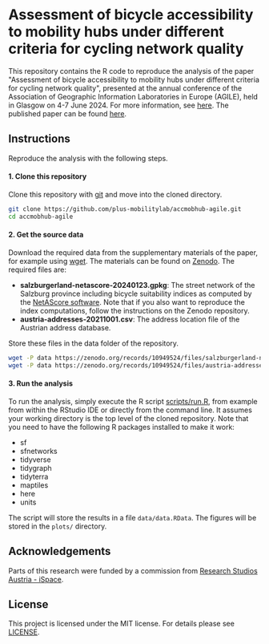 # Assessment of bicycle accessibility to mobility hubs under different criteria for cycling network quality

This repository contains the R code to reproduce the analysis of the paper "Assessment of bicycle accessibility to mobility hubs under different criteria for cycling network quality", presented at the annual conference of the Association of Geographic Information Laboratories in Europe (AGILE), held in Glasgow on 4-7 June 2024. For more information, see [here](https://agile-gi.eu/conference-2024). The published paper can be found [here](https://doi.org/10.5194/agile-giss-5-48-2024).

## Instructions

Reproduce the analysis with the following steps.

#### 1. Clone this repository

Clone this repository with [git](https://git-scm.com/) and move into the cloned directory.

```bash
git clone https://github.com/plus-mobilitylab/accmobhub-agile.git
cd accmobhub-agile
```

#### 2. Get the source data

Download the required data from the supplementary materials of the paper, for example using [wget](https://www.gnu.org/software/wget/). The materials can be found on [Zenodo](https://zenodo.org/doi/10.5281/zenodo.10949523). The required files are:

- **salzburgerland-netascore-20240123.gpkg**: The street network of the Salzburg province including bicycle suitability indices as computed by the [NetAScore software](https://github.com/plus-mobilitylab/netascore). Note that if you also want to reproduce the index computations, follow the instructions on the Zenodo repository.
- **austria-addresses-20211001.csv**: The address location file of the Austrian address database.

Store these files in the data folder of the repository.

```bash
wget -P data https://zenodo.org/records/10949524/files/salzburgerland-netascore-20240123.gpkg?download=1
wget -P data https://zenodo.org/records/10949524/files/austria-addresses-20211001.csv?download=1
```

#### 3. Run the analysis

To run the analysis, simply execute the R script [scripts/run.R](https://github.com/plus-mobilitylab/accmobhub-agile/blob/main/scripts/run.R), from example from within the RStudio IDE or directly from the command line. It assumes your working directory is the top level of the cloned repository. Note that you need to have the following R packages installed to make it work:

- sf
- sfnetworks
- tidyverse
- tidygraph
- tidyterra
- maptiles
- here
- units

The script will store the results in a file `data/data.RData`. The figures will be stored in the `plots/` directory. 

## Acknowledgements

Parts of this research were funded by a commission from [Research Studios Austria - iSpace](https://ispace.maps.arcgis.com/home/index.html).

## License

This project is licensed under the MIT license. For details please see [LICENSE](LICENSE).
